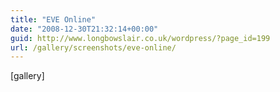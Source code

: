 ```yaml
---
title: "EVE Online"
date: "2008-12-30T21:32:14+00:00"
guid: http://www.longbowslair.co.uk/wordpress/?page_id=199
url: /gallery/screenshots/eve-online/
---
```


\[gallery\]

